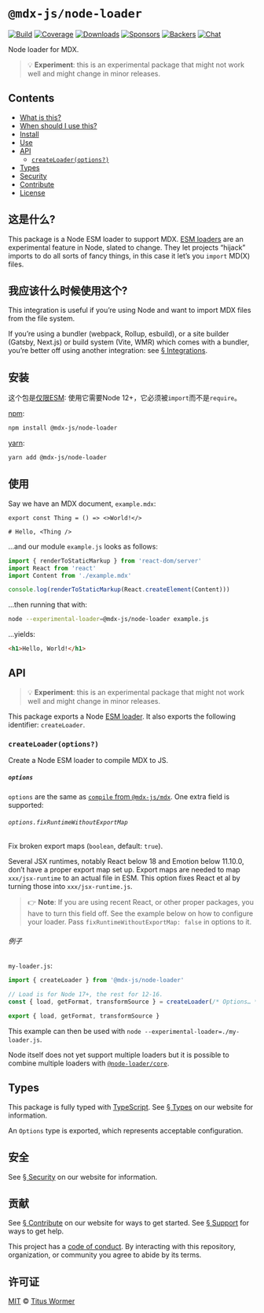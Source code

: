 # `@mdx-js/node-loader`

[![Build][build-badge]][build]
[![Coverage][coverage-badge]][coverage]
[![Downloads][downloads-badge]][downloads]
[![Sponsors][sponsors-badge]][collective]
[![Backers][backers-badge]][collective]
[![Chat][chat-badge]][chat]

Node loader for MDX.

<!-- more -->

> 💡 **Experiment**: this is an experimental package that might not work
> well and might change in minor releases.

## Contents

- [What is this?](#what-is-this)
- [When should I use this?](#when-should-i-use-this)
- [Install](#install)
- [Use](#use)
- [API](#api)
  - [`createLoader(options?)`](#createloaderoptions)
- [Types](#types)
- [Security](#security)
- [Contribute](#contribute)
- [License](#license)

## 这是什么?

This package is a Node ESM loader to support MDX.
[ESM loaders][loader] are an experimental feature in Node, slated to change.
They let projects “hijack” imports to do all sorts of fancy things, in this
case it let’s you `import` MD(X) files.

## 我应该什么时候使用这个?

This integration is useful if you’re using Node and want to import MDX files
from the file system.

If you’re using a bundler (webpack, Rollup, esbuild), or a site builder (Gatsby,
Next.js) or build system (Vite, WMR) which comes with a bundler, you’re better
off using another integration: see
[§ Integrations][integrations].

## 安装

这个包是[仅限ESM][ESM]: 使用它需要Node 12+，它必须被`import`而不是`require`。

[npm][]:

```sh
npm install @mdx-js/node-loader
```

[yarn][]:

```sh
yarn add @mdx-js/node-loader
```

## 使用

Say we have an MDX document, `example.mdx`:

```mdx
export const Thing = () => <>World!</>

# Hello, <Thing />
```

…and our module `example.js` looks as follows:

```js
import { renderToStaticMarkup } from 'react-dom/server'
import React from 'react'
import Content from './example.mdx'

console.log(renderToStaticMarkup(React.createElement(Content)))
```

…then running that with:

```sh
node --experimental-loader=@mdx-js/node-loader example.js
```

…yields:

```html
<h1>Hello, World!</h1>
```

## API

> 💡 **Experiment**: this is an experimental package that might not work
> well and might change in minor releases.

This package exports a Node [ESM loader][loader].
It also exports the following identifier: `createLoader`.

### `createLoader(options?)`

Create a Node ESM loader to compile MDX to JS.

##### `options`

`options` are the same as [`compile` from `@mdx-js/mdx`][options].
One extra field is supported:

###### `options.fixRuntimeWithoutExportMap`

Fix broken export maps (`boolean`, default: `true`).

Several JSX runtimes, notably React below 18 and Emotion below 11.10.0, don’t
have a proper export map set up.
Export maps are needed to map `xxx/jsx-runtime` to an actual file in ESM.
This option fixes React et al by turning those into `xxx/jsx-runtime.js`.

> 👉 **Note**: If you are using recent React, or other proper packages, you
> have to turn this field off.
> See the example below on how to configure your loader.
> Pass `fixRuntimeWithoutExportMap: false` in options to it.

###### 例子

`my-loader.js`:

```js
import { createLoader } from '@mdx-js/node-loader'

// Load is for Node 17+, the rest for 12-16.
const { load, getFormat, transformSource } = createLoader(/* Options… */)

export { load, getFormat, transformSource }
```

This example can then be used with `node --experimental-loader=./my-loader.js`.

Node itself does not yet support multiple loaders but it is possible to combine
multiple loaders with [`@node-loader/core`][node-loader-core].

## Types

This package is fully typed with [TypeScript][].
See [§ Types][types] on our website for information.

An `Options` type is exported, which represents acceptable configuration.

## 安全

See [§ Security][security] on our website for information.

## 贡献

See [§ Contribute][contribute] on our website for ways to get started.
See [§ Support][support] for ways to get help.

This project has a [code of conduct][coc].
By interacting with this repository, organization, or community you agree to
abide by its terms.

## 许可证

[MIT][] © [Titus Wormer][author]

[build-badge]: https://github.com/mdx-js/mdx/workflows/main/badge.svg
[build]: https://github.com/mdx-js/mdx/actions
[coverage-badge]: https://img.shields.io/codecov/c/github/mdx-js/mdx/main.svg
[coverage]: https://codecov.io/github/mdx-js/mdx
[downloads-badge]: https://img.shields.io/npm/dm/@mdx-js/node-loader.svg
[downloads]: https://www.npmjs.com/package/@mdx-js/node-loader
[sponsors-badge]: https://opencollective.com/unified/sponsors/badge.svg
[backers-badge]: https://opencollective.com/unified/backers/badge.svg
[collective]: https://opencollective.com/unified
[chat-badge]: https://img.shields.io/badge/chat-discussions-success.svg
[chat]: https://github.com/mdx-js/mdx/discussions
[npm]: https://docs.npmjs.com/cli/install
[yarn]: https://classic.yarnpkg.com/docs/cli/add/
[contribute]: https://mdxjs.com/community/contribute/
[support]: https://mdxjs.com/community/support/
[coc]: https://github.com/mdx-js/.github/blob/main/code-of-conduct.md
[mit]: https://github.com/mdx-js/mdx/blob/main/packages/node-loader/license
[author]: https://wooorm.com
[loader]: https://nodejs.org/api/esm.html#esm_loaders
[integrations]: https://mdxjs.com/getting-started/#integrations
[esm]: https://gist.github.com/sindresorhus/a39789f98801d908bbc7ff3ecc99d99c
[types]: https://mdxjs.com/getting-started/#types
[security]: https://mdxjs.com/getting-started/#security
[options]: https://mdxjs.com/packages/mdx/#compilefile-options
[typescript]: https://www.typescriptlang.org
[node-loader-core]: https://github.com/node-loader/node-loader-core
